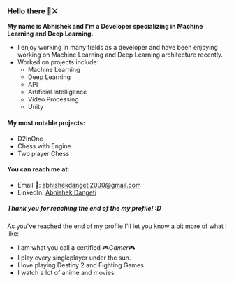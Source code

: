 ### Hello there 🧔⚔️

**My name is Abhishek and I'm a Developer specializing in Machine Learning and Deep Learning.**

- I enjoy working in many fields as a developer and have been enjoying working on Machine Learning and Deep Learning architecture recently.
- Worked on projects include:
	- Machine Learning
	- Deep Learning
	- API
	- Artificial Intelligence
	- Video Processing
	- Unity


#### My most notable projects:
- D2InOne
- Chess with Engine
- Two player Chess

#### You can reach me at:
- Email 📧: abhishekdangeti2000@gmail.com
- LinkedIn: [Abhishek Dangeti](https://www.linkedin.com/in/abhishek-dangeti-6775491a2/)


##### Thank you for reaching the end of the my profile! :D 
As you've reached the end of my profile I'll let you know a bit more of what I like:
- I am what you call a certified 🎮*Gamer*🎮
- I play every singleplayer under the sun.
- I love playing Destiny 2 and Fighting Games. 
- I watch a lot of anime and movies.


